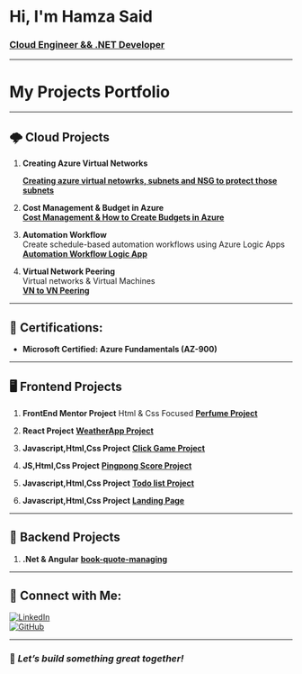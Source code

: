 
# Hi, I'm Hamza Said  
### [Cloud Engineer && .NET Developer](https://www.linkedin.com/in/hamza-said-mohamed-b2101524b/)

---
# My Projects Portfolio
---

## 🌩️ Cloud Projects

1. **Creating Azure Virtual Networks**
   
   [**Creating azure virtual netowrks, subnets and NSG to protect those subnets**](https://github.com/nsohamza/AzureVnet)
   
3.  **Cost Management & Budget in Azure**  
   [**Cost Management & How to Create Budgets in Azure**](https://github.com/nsohamza/Budget)

5. **Automation Workflow**  
   Create schedule-based automation workflows using Azure Logic Apps  
   [**Automation Workflow Logic App**](https://github.com/nsohamza/TrainSchedule)

6. **Virtual Network Peering**  
   Virtual networks & Virtual Machines  
   [**VN to VN Peering**](https://github.com/nsohamza/Virtual-Network-Peering)

---

## 📝 Certifications:
- **Microsoft Certified: Azure Fundamentals (AZ-900)**
  
---

## 🖥️ Frontend Projects

1. **FrontEnd Mentor Project**
   Html & Css Focused
[**Perfume Project**](https://github.com/nsohamza/perfumeprojrepo)

2. **React Project**
[**WeatherApp Project**](https://github.com/nsohamza/ReactWeather-app)

3. **Javascript,Html,Css Project**
[**Click Game Project**](https://github.com/nsohamza/JSprojectpvt2)

4. **JS,Html,Css Project**
   [**Pingpong Score Project**](https://github.com/nsohamza/pingpongscoreJSpvt2)

5. **Javascript,Html,Css Project**
   [**Todo list Project**](https://github.com/nsohamza/todolistJSpvt2)

6. **Javascript,Html,Css Project**
   [**Landing Page**](https://github.com/nsohamza/landingpage)

---
## 🔧 Backend Projects

1. **.Net & Angular**
   [**book-quote-managing**](https://github.com/nsohamza/book-quote-manager)

---

## 🤳 Connect with Me:

[![LinkedIn](https://img.shields.io/badge/LinkedIn-Hamza_Said-blue?logo=linkedin)](https://www.linkedin.com/in/hamza-said-mohamed-b2101524b/)  
[![GitHub](https://img.shields.io/badge/GitHub-nsohamza-lightgrey?logo=github)](https://github.com/nsohamza)

---

### 🌟 *Let’s build something great together!*


